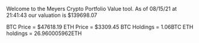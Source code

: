 Welcome to the Meyers Crypto Portfolio Value tool. 
As of 08/15/21 at 21:41:43 our valuation is $139698.07 

BTC Price = $47618.19
 ETH Price = $3309.45
BTC Holdings = 1.06BTC
 ETH holdings = 26.960005962ETH 
